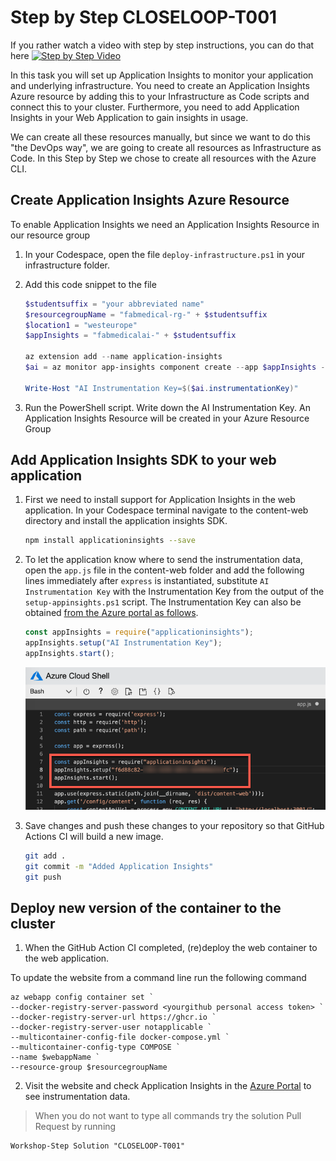 # Step by Step CLOSELOOP-T001

If you rather watch a video with step by step instructions, you can do that here
[![Step by Step Video](https://img.youtube.com/vi/x7pidn6Uk6I/0.jpg)](https://www.youtube.com/watch?v=x7pidn6Uk6I)

In this task you will set up Application Insights to monitor your application and underlying infrastructure. You need to create an Application Insights Azure resource by adding this to your Infrastructure as Code scripts and connect this to your cluster. Furthermore, you need to add Application Insights in your Web Application to gain insights in usage.

We can create all these resources manually, but since we want to do this "the DevOps way", we are going to create all resources as Infrastructure as Code. In this Step by Step we chose to create all resources with the Azure CLI.

## Create Application Insights Azure Resource

To enable Application Insights we need an Application Insights Resource in our resource group

1. In your Codespace, open the file `deploy-infrastructure.ps1` in your infrastructure folder.

2. Add this code snippet to the file

      ```PowerShell
      $studentsuffix = "your abbreviated name"
      $resourcegroupName = "fabmedical-rg-" + $studentsuffix
      $location1 = "westeurope"
      $appInsights = "fabmedicalai-" + $studentsuffix

      az extension add --name application-insights
      $ai = az monitor app-insights component create --app $appInsights --location $location1 --kind web -g $resourcegroupName --application-type web --retention-time 120 | ConvertFrom-Json

      Write-Host "AI Instrumentation Key=$($ai.instrumentationKey)"
      ```

3. Run the PowerShell script. Write down the AI Instrumentation Key. An Application Insights Resource will be created in your Azure Resource Group

## Add Application Insights SDK to your web application

1. First we need to install support for Application Insights in the web application. In your Codespace terminal navigate to the content-web directory and install the application insights SDK.

   ```bash
   npm install applicationinsights --save
   ```

2. To let the application know where to send the instrumentation data, open the `app.js` file in the content-web folder and add the following lines immediately after `express` is instantiated, substitute `AI Instrumentation Key` with the Instrumentation Key from the output of the `setup-appinsights.ps1` script. The Instrumentation Key can also be obtained [from the Azure portal as follows](https://dailydotnettips.com/getting-an-application-insights-instrumentation-key-inside-visual-studio-itself/).

   ```javascript
   const appInsights = require("applicationinsights");
   appInsights.setup("AI Instrumentation Key");
   appInsights.start();
   ```

   ![A screenshot of the code editor showing updates in context of the app.js file](/Assets/hol-2019-10-02_12-33-29.png)

3. Save changes and push these changes to your repository so that GitHub Actions CI will build a new image.

   ```bash
   git add .
   git commit -m "Added Application Insights"
   git push

## Deploy new version of the container to the cluster

1. When the GitHub Action CI completed, (re)deploy the web container to the web application.

To update the website from a command line run the following command

```
az webapp config container set `
--docker-registry-server-password <yourgithub personal access token> `
--docker-registry-server-url https://ghcr.io `
--docker-registry-server-user notapplicable `
--multicontainer-config-file docker-compose.yml `
--multicontainer-config-type COMPOSE `
--name $webappName `
--resource-group $resourcegroupName 
```

2. Visit the website and check Application Insights in the [Azure Portal](http://portal.azure.com/) to see instrumentation data.

> When you do not want to type all commands try the solution Pull Request by running

```
Workshop-Step Solution "CLOSELOOP-T001"
```
